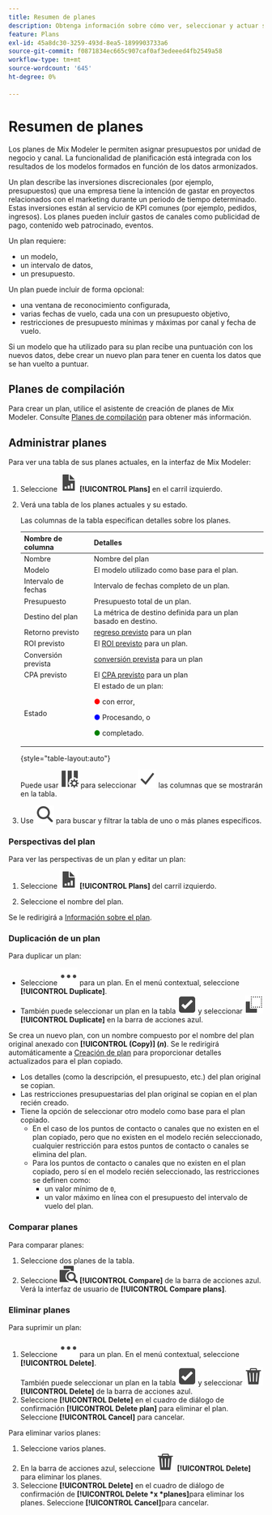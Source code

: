 ```yaml
---
title: Resumen de planes
description: Obtenga información sobre cómo ver, seleccionar y actuar sobre planes en Mix Modeler.
feature: Plans
exl-id: 45a8dc30-3259-493d-8ea5-1899903733a6
source-git-commit: f0871834ec665c907caf0af3edeeed4fb2549a58
workflow-type: tm+mt
source-wordcount: '645'
ht-degree: 0%

---
```


# Resumen de planes

Los planes de Mix Modeler le permiten asignar presupuestos por unidad de negocio y canal. La funcionalidad de planificación está integrada con los resultados de los modelos formados en función de los datos armonizados.

Un plan describe las inversiones discrecionales (por ejemplo, presupuestos) que una empresa tiene la intención de gastar en proyectos relacionados con el marketing durante un periodo de tiempo determinado. Estas inversiones están al servicio de KPI comunes (por ejemplo, pedidos, ingresos). Los planes pueden incluir gastos de canales como publicidad de pago, contenido web patrocinado, eventos.

Un plan requiere:

- un modelo,
- un intervalo de datos,
- un presupuesto.

Un plan puede incluir de forma opcional:

- una ventana de reconocimiento configurada,
- varias fechas de vuelo, cada una con un presupuesto objetivo,
- restricciones de presupuesto mínimas y máximas por canal y fecha de vuelo.

Si un modelo que ha utilizado para su plan recibe una puntuación con los nuevos datos, debe crear un nuevo plan para tener en cuenta los datos que se han vuelto a puntuar.


## Planes de compilación

Para crear un plan, utilice el asistente de creación de planes de Mix Modeler. Consulte [Planes de compilación](build.md) para obtener más información.


## Administrar planes

Para ver una tabla de sus planes actuales, en la interfaz de Mix Modeler:

1. Seleccione ![](/help/assets/icons/FileChart.svg) **[!UICONTROL Plans]** en el carril izquierdo.

1. Verá una tabla de los planes actuales y su estado.

   Las columnas de la tabla especifican detalles sobre los planes.

   | Nombre de columna | Detalles |
   |---|---|
   | Nombre | Nombre del plan |
   | Modelo | El modelo utilizado como base para el plan. |
   | Intervalo de fechas | Intervalo de fechas completo de un plan. |
   | Presupuesto | Presupuesto total de un plan. |
   | Destino del plan | La métrica de destino definida para un plan basado en destino. |
   | Retorno previsto | [regreso previsto](/help/main-guide/glossary.md) para un plan |
   | ROI previsto | El [ROI previsto](/help/main-guide/glossary.md) para un plan. |
   | Conversión prevista | [conversión prevista](/help/main-guide/glossary.md) para un plan |
   | CPA previsto | El [CPA previsto](/help/main-guide/glossary.md) para un plan |
   | Estado | El estado de un plan: <p><span style="color:red">●</span> con error, <p><span style="color:blue">●</span> Procesando, o <p><span style="color:green">●</span> completado. |

   {style="table-layout:auto"}

   Puede usar ![ColumnSetting](/help/assets/icons/ColumnSetting.svg) para seleccionar ![Marca de verificación](/help/assets/icons/Checkmark.svg) las columnas que se mostrarán en la tabla.

1. Use ![Buscar](/help/assets/icons/Search.svg) para buscar y filtrar la tabla de uno o más planes específicos.

### Perspectivas del plan

Para ver las perspectivas de un plan y editar un plan:

1. Seleccione ![PLan](/help/assets/icons/FileChart.svg) **[!UICONTROL Plans]** del carril izquierdo.

1. Seleccione el nombre del plan.

Se le redirigirá a [Información sobre el plan](insights.md).


### Duplicación de un plan

Para duplicar un plan:

- Seleccione ![Más](/help/assets/icons/More.svg) para un plan. En el menú contextual, seleccione **[!UICONTROL Duplicate]**.
- También puede seleccionar un plan en la tabla ![SelectBox](/help/assets/icons/SelectBox.svg) y seleccionar ![Copiar](/help/assets/icons/Copy.svg) **[!UICONTROL Duplicate]** en la barra de acciones azul.

Se crea un nuevo plan, con un nombre compuesto por el nombre del plan original anexado con **[!UICONTROL (Copy)] (_n_)**. Se le redirigirá automáticamente a [Creación de plan](build.md) para proporcionar detalles actualizados para el plan copiado.

- Los detalles (como la descripción, el presupuesto, etc.) del plan original se copian.
- Las restricciones presupuestarias del plan original se copian en el plan recién creado.
- Tiene la opción de seleccionar otro modelo como base para el plan copiado.
   - En el caso de los puntos de contacto o canales que no existen en el plan copiado, pero que no existen en el modelo recién seleccionado, cualquier restricción para estos puntos de contacto o canales se elimina del plan.
   - Para los puntos de contacto o canales que no existen en el plan copiado, pero sí en el modelo recién seleccionado, las restricciones se definen como:
      - un valor mínimo de `0`,
      - un valor máximo en línea con el presupuesto del intervalo de vuelo del plan.



### Comparar planes

Para comparar planes:

1. Seleccione dos planes de la tabla.
1. Seleccione ![Comparar](/help/assets/icons/Compare.svg) **[!UICONTROL Compare]** de la barra de acciones azul. Verá la interfaz de usuario de **[!UICONTROL Compare plans]**.


### Eliminar planes

Para suprimir un plan:

1. Seleccione ![Más](/help/assets/icons/More.svg) para un plan. En el menú contextual, seleccione **[!UICONTROL Delete]**. <br/>También puede seleccionar un plan en la tabla ![SelectBox](/help/assets/icons/SelectBox.svg) y seleccionar ![Delete](/help/assets/icons/Delete.svg) **[!UICONTROL Delete]** de la barra de acciones azul.
1. Seleccione **[!UICONTROL Delete]** en el cuadro de diálogo de confirmación **[!UICONTROL Delete plan]** para eliminar el plan. Seleccione **[!UICONTROL Cancel]** para cancelar.

Para eliminar varios planes:

1. Seleccione varios planes.
1. En la barra de acciones azul, seleccione ![Eliminar](/help/assets/icons/Delete.svg) **[!UICONTROL Delete]** para eliminar los planes.
1. Seleccione **[!UICONTROL Delete]** en el cuadro de diálogo de confirmación de **[!UICONTROL Delete *x *planes]**&#x200B;para eliminar los planes. Seleccione **[!UICONTROL Cancel]**&#x200B;para cancelar.



